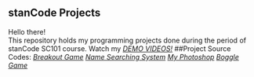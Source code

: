 ## stanCode Projects
Hello there!\
This repository holds my programming projects done during the period of stanCode SC101 course.
Watch my *[DEMO VIDEOS!](https://drive.google.com/drive/folders/1Gi3bn9qPW_gR0ISyGzVPLd5Bztdvd7rF?fbclid=IwAR36BW3v_bHn-Idsh-0_ROSWLwrXOzoervZId25OOzH2LX4b6FCGDfULdDg)*
##Project Source Codes:
*[Breakout Game](https://drive.google.com/file/d/1Ej5yWa62DE9ItMnI4mwxOW8IjC1IFnni/view?usp=sharing)*
*[Name Searching System](https://drive.google.com/file/d/1P8nYnClraNfHXDeXxAwf59B3fniKoKIg/view?usp=sharing)*
*[My Photoshop](https://drive.google.com/file/d/15njGxR2sIMNQ4ClMTGww27taTkEDm9o7/view?usp=sharing)*
*[Boggle Game](https://drive.google.com/file/d/1y3Mi3RNpH-a5lXaZVvDFWRkMl6iIQafA/view?usp=sharing)*
